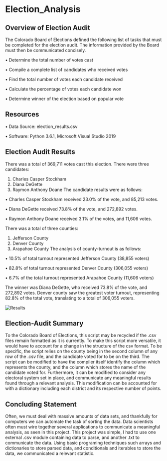# Election_Analysis

## Overview of Election Audit

The Colorado Board of Elections defined the following list of tasks that must be completed for the election audit.
The information provided by the Board must then be communicated concisely.

•	Determine the total number of votes cast

•	Compile a complete list of candidates who received votes

•	Find the total number of votes each candidate received

•	Calculate the percentage of votes each candidate won

•	Determine winner of the election based on popular vote


## Resources
•	Data Source: election_results.csv

•	Software: Python 3.6.1, Microsoft Visual Studio 2019

## Election Audit Results
There was a total of 369,711 votes cast this election.
There were three candidates:
1.	Charles Casper Stockham
2.	Diana DeGette
3.	Raymon Anthony Doane
The candidate results were as follows:

•	Charles Casper Stockham received 23.0% of the vote, and 85,213 votes.

•	Diana DeGette received 73.8% of the vote, and 272,892 votes.

•	Raymon Anthony Doane received 3.1% of the votes, and 11,606 votes.


There was a total of three counties:
1.	Jefferson County
2.	Denver County
3.	Arapahoe County
The analysis of county-turnout is as follows:

•	10.5% of total turnout represented Jefferson County (38,855 voters)

•	82.8% of total turnout represented Denver County (306,055 voters)

•	6.7% of the total turnout represented Arapahoe County (11,606 voters)

The winner was Diana DeGette, who received 73.8% of the vote, and 272,892 votes.
Denver county saw the greatest voter turnout, representing 82.8% of the total vote, translating to a total of 306,055 voters.

![Results](https://user-images.githubusercontent.com/68082808/89748397-fcd22e00-da90-11ea-9b91-f32398e451de.png)


## Election-Audit Summary

To the Colorado Board of Elections, this script may be recycled if the .csv files remain formatted as it is currently. To make this script more versatile, it would have to account for a change in the structure of the csv format. To be specific, the script relies on the county being in the second column of any row of the .csv file, and the candidate voted for to be on the third. The script can be modified to have the compiler itself identify the column which represents the county, and the column which stores the name of the candidate voted for. Furthermore, it can be modified to consider any electoral system set in place, and communicate any meaningful results found through a relevant analysis. This modification can be accounted for with a dictionary including each district and its respective number of points.


## Concluding Statement

Often, we must deal with massive amounts of data sets, and thankfully for computers we can automate the task of sorting the data. Data scientists often must wire together several applications to communicate a meaningful analysis, as seen in this project. This project was simple, I had to use one external .csv module containing data to parse, and another .txt to communicate the data. Using basic programing techniques such arrays and dictionaries to store parsed data, and conditionals and iterables to store the data, we communicated a relevant statistic.
